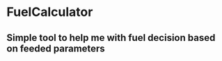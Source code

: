 # FuelCalculator
Simple tool to help me with fuel decision based on feeded parameters
---------------------------------------------------------------------

